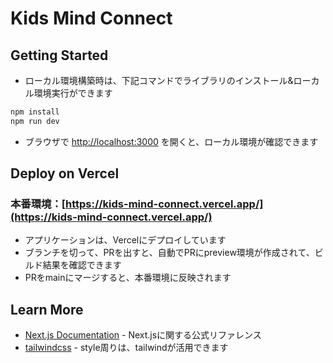 # Kids Mind Connect

## Getting Started

- ローカル環境構築時は、下記コマンドでライブラリのインストール&ローカル環境実行ができます

```bash
npm install
npm run dev
```

- ブラウザで [http://localhost:3000](http://localhost:3000) を開くと、ローカル環境が確認できます

## Deploy on Vercel

### 本番環境：[https://kids-mind-connect.vercel.app/](https://kids-mind-connect.vercel.app/)

- アプリケーションは、Vercelにデプロイしています
- ブランチを切って、PRを出すと、自動でPRにpreview環境が作成されて、ビルド結果を確認できます
- PRをmainにマージすると、本番環境に反映されます

## Learn More

- [Next.js Documentation](https://nextjs.org/docs) - Next.jsに関する公式リファレンス
- [tailwindcss](https://tailwindcss.com/) - style周りは、tailwindが活用できます
